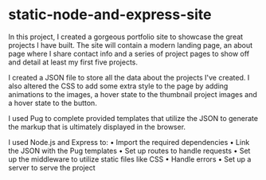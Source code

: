 # static-node-and-express-site
In this project, I created a gorgeous portfolio site to showcase the great projects I have built. The site will contain a modern landing page, an about page where I share contact info and a series of project pages to show off and detail at least my first five projects.

I created a JSON file to store all the data about the projects I've created. I also altered the CSS to add some extra style to the page by adding animations to the images, a hover state to the thumbnail project images and a hover state to the button.

I used Pug to complete provided templates that utilize the JSON to generate the markup that is ultimately displayed in the browser.

I used Node.js and Express to:
• Import the required dependencies
• Link the JSON with the Pug templates
• Set up routes to handle requests
• Set up the middleware to utilize static files like CSS
• Handle errors
• Set up a server to serve the project
